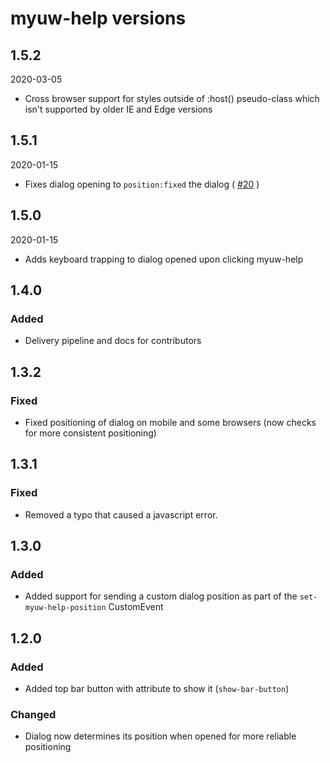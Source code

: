 # myuw-help versions

## 1.5.2

2020-03-05

* Cross browser support for styles outside of :host() pseudo-class which isn't supported by older IE and Edge versions

## 1.5.1

2020-01-15

* Fixes dialog opening to `position:fixed` the dialog ( [#20][] )

## 1.5.0

2020-01-15

* Adds keyboard trapping to dialog opened upon clicking myuw-help

## 1.4.0

### Added

* Delivery pipeline and docs for contributors

## 1.3.2

### Fixed

* Fixed positioning of dialog on mobile and some browsers (now checks for more consistent positioning)

## 1.3.1

### Fixed

* Removed a typo that caused a javascript error.

## 1.3.0

### Added

* Added support for sending a custom dialog position as part of the `set-myuw-help-position` CustomEvent

## 1.2.0

### Added

* Added top bar button with attribute to show it (`show-bar-button`)

### Changed

* Dialog now determines its position when opened for more reliable positioning


[#20]: https://github.com/myuw-web-components/myuw-help/pull/20
